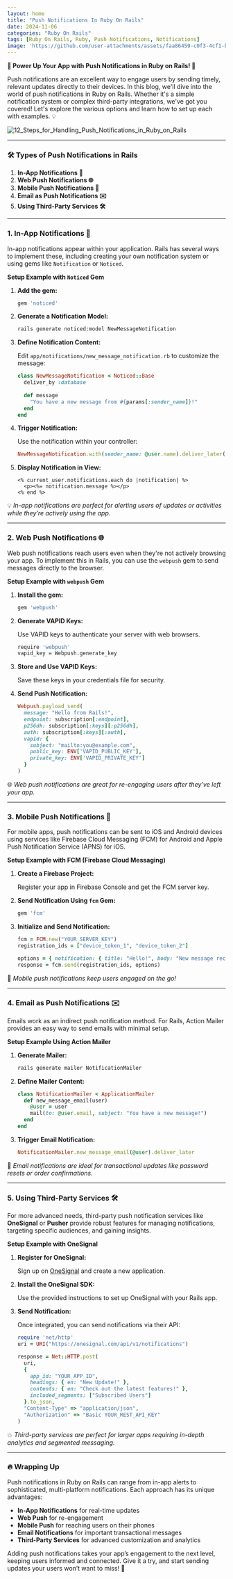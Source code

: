 ```yaml
---
layout: home
title: "Push Notifications In Ruby On Rails"
date: 2024-11-06
categories: "Ruby On Rails"
tags: [Ruby On Rails, Ruby, Push Notifications, Notifications]
image: 'https://github.com/user-attachments/assets/faa86459-c0f3-4cf1-b437-2ba3a3b7080c'
---
```


**🚀 Power Up Your App with Push Notifications in Ruby on Rails! 📲**

Push notifications are an excellent way to engage users by sending timely, relevant updates directly to their devices. In this blog, we'll dive into the world of push notifications in Ruby on Rails. Whether it's a simple notification system or complex third-party integrations, we've got you covered! Let's explore the various options and learn how to set up each with examples. 💡

![12_Steps_for_Handling_Push_Notifications_in_Ruby_on_Rails](https://github.com/user-attachments/assets/faa86459-c0f3-4cf1-b437-2ba3a3b7080c)

---

### 🛠️ Types of Push Notifications in Rails

1. **In-App Notifications 📩**
2. **Web Push Notifications 🌐**
3. **Mobile Push Notifications 📱**
4. **Email as Push Notifications ✉️**
5. **Using Third-Party Services 🛠️**

---

### 1. In-App Notifications 📩

In-app notifications appear within your application. Rails has several ways to implement these, including creating your own notification system or using gems like `Notification` or `Noticed`.

**Setup Example with `Noticed` Gem**

1. **Add the gem:**

   ```ruby
   gem 'noticed'
   ```

2. **Generate a Notification Model:**

   ```bash
   rails generate noticed:model NewMessageNotification
   ```

3. **Define Notification Content:**

   Edit `app/notifications/new_message_notification.rb` to customize the message:

   ```ruby
   class NewMessageNotification < Noticed::Base
     deliver_by :database
     
     def message
       "You have a new message from #{params[:sender_name]}!"
     end
   end
   ```

4. **Trigger Notification:**

   Use the notification within your controller:

   ```ruby
   NewMessageNotification.with(sender_name: @user.name).deliver_later(recipient)
   ```

5. **Display Notification in View:**

   ```erb
   <% current_user.notifications.each do |notification| %>
     <p><%= notification.message %></p>
   <% end %>
   ```

💡 *In-app notifications are perfect for alerting users of updates or activities while they’re actively using the app.*

---

### 2. Web Push Notifications 🌐

Web push notifications reach users even when they're not actively browsing your app. To implement this in Rails, you can use the `webpush` gem to send messages directly to the browser.

**Setup Example with `webpush` Gem**

1. **Install the gem:**

   ```ruby
   gem 'webpush'
   ```

2. **Generate VAPID Keys:**

   Use VAPID keys to authenticate your server with web browsers.

   ```bash
   require 'webpush'
   vapid_key = Webpush.generate_key
   ```

3. **Store and Use VAPID Keys:**

   Save these keys in your credentials file for security.

4. **Send Push Notification:**

   ```ruby
   Webpush.payload_send(
     message: "Hello from Rails!",
     endpoint: subscription[:endpoint],
     p256dh: subscription[:keys][:p256dh],
     auth: subscription[:keys][:auth],
     vapid: {
       subject: "mailto:you@example.com",
       public_key: ENV['VAPID_PUBLIC_KEY'],
       private_key: ENV['VAPID_PRIVATE_KEY']
     }
   )
   ```

🌐 *Web push notifications are great for re-engaging users after they've left your app.*

---

### 3. Mobile Push Notifications 📱

For mobile apps, push notifications can be sent to iOS and Android devices using services like Firebase Cloud Messaging (FCM) for Android and Apple Push Notification Service (APNS) for iOS.

**Setup Example with FCM (Firebase Cloud Messaging)**

1. **Create a Firebase Project:**

   Register your app in Firebase Console and get the FCM server key.

2. **Send Notification Using `fcm` Gem:**

   ```ruby
   gem 'fcm'
   ```

3. **Initialize and Send Notification:**

   ```ruby
   fcm = FCM.new("YOUR_SERVER_KEY")
   registration_ids = ["device_token_1", "device_token_2"]

   options = { notification: { title: "Hello!", body: "New message received." } }
   response = fcm.send(registration_ids, options)
   ```

📱 *Mobile push notifications keep users engaged on the go!*

---

### 4. Email as Push Notifications ✉️

Emails work as an indirect push notification method. For Rails, Action Mailer provides an easy way to send emails with minimal setup.

**Setup Example Using Action Mailer**

1. **Generate Mailer:**

   ```bash
   rails generate mailer NotificationMailer
   ```

2. **Define Mailer Content:**

   ```ruby
   class NotificationMailer < ApplicationMailer
     def new_message_email(user)
       @user = user
       mail(to: @user.email, subject: "You have a new message!")
     end
   end
   ```

3. **Trigger Email Notification:**

   ```ruby
   NotificationMailer.new_message_email(@user).deliver_later
   ```

📧 *Email notifications are ideal for transactional updates like password resets or order confirmations.*

---

### 5. Using Third-Party Services 🛠️

For more advanced needs, third-party push notification services like **OneSignal** or **Pusher** provide robust features for managing notifications, targeting specific audiences, and gaining insights.

**Setup Example with OneSignal**

1. **Register for OneSignal:**

   Sign up on [OneSignal](https://onesignal.com/) and create a new application.

2. **Install the OneSignal SDK:**

   Use the provided instructions to set up OneSignal with your Rails app.

3. **Send Notification:**

   Once integrated, you can send notifications via their API:

   ```ruby
   require 'net/http'
   uri = URI("https://onesignal.com/api/v1/notifications")

   response = Net::HTTP.post(
     uri,
     {
       app_id: "YOUR_APP_ID",
       headings: { en: "New Update!" },
       contents: { en: "Check out the latest features!" },
       included_segments: ["Subscribed Users"]
     }.to_json,
     "Content-Type" => "application/json",
     "Authorization" => "Basic YOUR_REST_API_KEY"
   )
   ```

💥 *Third-party services are perfect for larger apps requiring in-depth analytics and segmented messaging.*

---

### 🔥 Wrapping Up

Push notifications in Ruby on Rails can range from in-app alerts to sophisticated, multi-platform notifications. Each approach has its unique advantages:

- **In-App Notifications** for real-time updates
- **Web Push** for re-engagement
- **Mobile Push** for reaching users on their phones
- **Email Notifications** for important transactional messages
- **Third-Party Services** for advanced customization and analytics

Adding push notifications takes your app’s engagement to the next level, keeping users informed and connected. Give it a try, and start sending updates your users won’t want to miss! 🎉
